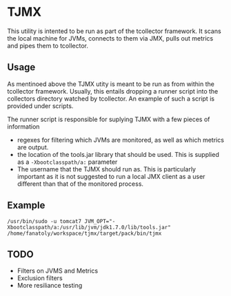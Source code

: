 TJMX
====

This utility is intented to be run as part of the tcollector framework. It scans the local machine for JVMs, connects to them via JMX, pulls out metrics and pipes them to tcollector.

## Usage ##
As mentinoed above the TJMX utity is meant to be run as from within the tcollector framework. Usually, this entails dropping a runner script into the collectors directory watched by tcollector. An example of such a script is provided under scripts.

The runner script is responsible for suplying TJMX with a few pieces of information

* regexes for filtering which JVMs are monitored, as well as which metrics are output.
* the location of the tools.jar library that should be used. This is supplied as a `-Xbootclasspath/a:` parameter
* The username that the TJMX should run as. This is particularly important as it is not suggested to run a local JMX client as a user different than that of the monitored process.

## Example ##

`
/usr/bin/sudo -u tomcat7 JVM_OPT="-Xbootclasspath/a:/usr/lib/jvm/jdk1.7.0/lib/tools.jar" /home/fanatoly/workspace/tjmx/target/pack/bin/tjmx
`


## TODO ##
- Filters on JVMS and Metrics
- Exclusion filters
- More resiliance testing
